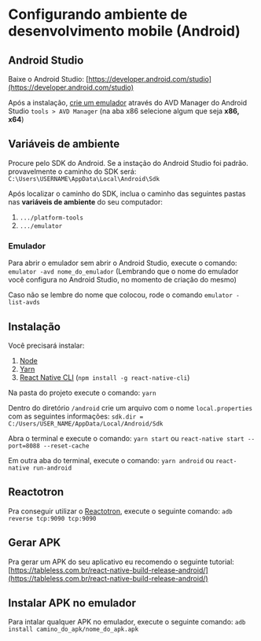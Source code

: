 
# Configurando ambiente de desenvolvimento mobile (Android)

## Android Studio
Baixe o Android Studio:
  [https://developer.android.com/studio](https://developer.android.com/studio)

Após a instalação, [crie um emulador](https://developer.android.com/studio/run/managing-avds.html?hl=pt-br) através do AVD Manager do Android Studio `tools > AVD Manager`  (na aba x86 selecione algum que seja **x86, x64**)

## Variáveis de ambiente

Procure pelo SDK do Android. Se a instação do Android Studio foi padrão. provavelmente o caminho do SDK será: `C:\Users\USERNAME\AppData\Local\Android\Sdk
`

Após localizar o caminho do SDK, inclua o caminho das seguintes pastas nas **variáveis de ambiente** do seu computador:

 1. `.../platform-tools`
 2. `.../emulator`

### Emulador
Para abrir o emulador sem abrir o Android Studio, execute o comando:
`emulator -avd nome_do_emulador` (Lembrando que o nome do emulador você configura no Android Studio, no momento de criação do mesmo)

Caso não se lembre do nome que colocou, rode o comando `emulator -list-avds`


## Instalação

Você precisará instalar: 

 1. [Node
](https://nodejs.org/)
 2. [Yarn](https://yarnpkg.com/pt-BR/)
 3. [React Native CLI](https://facebook.github.io/react-native/docs/getting-started.html) (`npm install -g react-native-cli`)

Na pasta do projeto execute o comando:
`yarn`

Dentro do diretório `/android` crie um arquivo com o nome `local.properties` com as seguintes informações:
`sdk.dir = C:/Users/USER_NAME/AppData/Local/Android/Sdk`

Abra o terminal e execute o comando:
`yarn start` ou `react-native start --port=8088 --reset-cache`

Em outra aba do terminal, execute o comando: 
`yarn android` ou `react-native run-android`



## Reactotron

Pra conseguir utilizar o [Reactotron](https://github.com/infinitered/reactotron), execute o seguinte comando:
`adb reverse tcp:9090 tcp:9090`



## Gerar APK
Pra gerar um APK do seu aplicativo eu recomendo o seguinte tutorial:
[https://tableless.com.br/react-native-build-release-android/](https://tableless.com.br/react-native-build-release-android/)

## Instalar APK no emulador
Para intalar qualquer APK no emulador, execute o seguinte comando:
`adb install camino_do_apk/nome_do_apk.apk`
